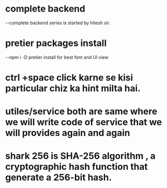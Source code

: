 # complete backend 
--complete backend series is started by hitesh sir.

# pretier packages install
--npm i -D  pretier install for best font and UI view


# ctrl +space click karne se kisi particular chiz ka hint milta hai.
# utiles/service both are same where we will write code of service that we will provides again and again


# shark 256 is SHA-256 algorithm , a cryptographic hash function that generate a 256-bit hash.